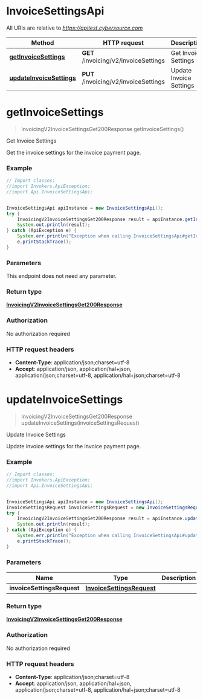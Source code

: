 # InvoiceSettingsApi

All URIs are relative to *https://apitest.cybersource.com*

Method | HTTP request | Description
------------- | ------------- | -------------
[**getInvoiceSettings**](InvoiceSettingsApi.md#getInvoiceSettings) | **GET** /invoicing/v2/invoiceSettings | Get Invoice Settings
[**updateInvoiceSettings**](InvoiceSettingsApi.md#updateInvoiceSettings) | **PUT** /invoicing/v2/invoiceSettings | Update Invoice Settings


<a name="getInvoiceSettings"></a>
# **getInvoiceSettings**
> InvoicingV2InvoiceSettingsGet200Response getInvoiceSettings()

Get Invoice Settings

Get the invoice settings for the invoice payment page.

### Example
```java
// Import classes:
//import Invokers.ApiException;
//import Api.InvoiceSettingsApi;


InvoiceSettingsApi apiInstance = new InvoiceSettingsApi();
try {
    InvoicingV2InvoiceSettingsGet200Response result = apiInstance.getInvoiceSettings();
    System.out.println(result);
} catch (ApiException e) {
    System.err.println("Exception when calling InvoiceSettingsApi#getInvoiceSettings");
    e.printStackTrace();
}
```

### Parameters
This endpoint does not need any parameter.

### Return type

[**InvoicingV2InvoiceSettingsGet200Response**](InvoicingV2InvoiceSettingsGet200Response.md)

### Authorization

No authorization required

### HTTP request headers

 - **Content-Type**: application/json;charset=utf-8
 - **Accept**: application/json, application/hal+json, application/json;charset=utf-8, application/hal+json;charset=utf-8

<a name="updateInvoiceSettings"></a>
# **updateInvoiceSettings**
> InvoicingV2InvoiceSettingsGet200Response updateInvoiceSettings(invoiceSettingsRequest)

Update Invoice Settings

Update invoice settings for the invoice payment page.

### Example
```java
// Import classes:
//import Invokers.ApiException;
//import Api.InvoiceSettingsApi;


InvoiceSettingsApi apiInstance = new InvoiceSettingsApi();
InvoiceSettingsRequest invoiceSettingsRequest = new InvoiceSettingsRequest(); // InvoiceSettingsRequest | 
try {
    InvoicingV2InvoiceSettingsGet200Response result = apiInstance.updateInvoiceSettings(invoiceSettingsRequest);
    System.out.println(result);
} catch (ApiException e) {
    System.err.println("Exception when calling InvoiceSettingsApi#updateInvoiceSettings");
    e.printStackTrace();
}
```

### Parameters

Name | Type | Description  | Notes
------------- | ------------- | ------------- | -------------
 **invoiceSettingsRequest** | [**InvoiceSettingsRequest**](InvoiceSettingsRequest.md)|  |

### Return type

[**InvoicingV2InvoiceSettingsGet200Response**](InvoicingV2InvoiceSettingsGet200Response.md)

### Authorization

No authorization required

### HTTP request headers

 - **Content-Type**: application/json;charset=utf-8
 - **Accept**: application/json, application/hal+json, application/json;charset=utf-8, application/hal+json;charset=utf-8

